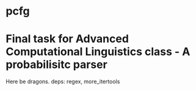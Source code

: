 # pcfg
Final task for Advanced Computational Linguistics class - A probabilisitc parser
================================================================================

Here be dragons.
deps: regex, more_itertools
